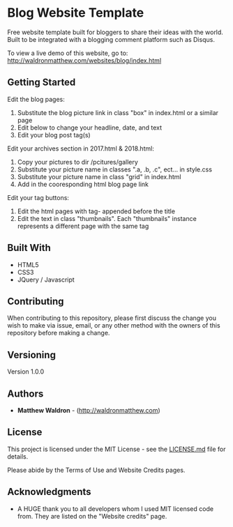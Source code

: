 # Blog Website Template

Free website template built for bloggers to share their ideas with the world. Built to be integrated with a blogging comment platform such as Disqus.

To view a live demo of this website, go to: http://waldronmatthew.com/websites/blog/index.html

## Getting Started

Edit the blog pages:

1) Substitute the blog picture link in class "box" in index.html or a similar page
2) Edit below to change your headline, date, and text
3) Edit your blog post tag(s)

Edit your archives section in 2017.html & 2018.html:

1) Copy your pictures to dir /pcitures/gallery
2) Substitute your picture name in classes ".a, .b, .c", ect... in style.css
3) Substitute your picture name in class "grid" in index.html
4) Add in the cooresponding html blog page link

Edit your tag buttons:

1) Edit the html pages with tag- appended before the title
2) Edit the text in class "thumbnails". Each "thumbnails" instance represents a different page with the same tag

## Built With

* HTML5
* CSS3
* JQuery / Javascript

## Contributing

When contributing to this repository, please first discuss the change you wish to make via issue, email, or any other method with the owners of this repository before making a change.

## Versioning

Version 1.0.0

## Authors

* **Matthew Waldron** - (http://waldronmatthew.com)

## License

This project is licensed under the MIT License - see the [LICENSE.md](LICENSE.md) file for details.

Please abide by the Terms of Use and Website Credits pages.

## Acknowledgments

* A HUGE thank you to all developers whom I used MIT licensed code from. They are listed on the "Website credits" page. 

